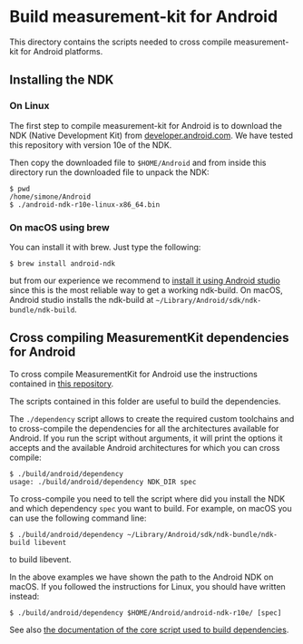 # Build measurement-kit for Android

This directory contains the scripts needed to cross compile
measurement-kit for Android platforms.

## Installing the NDK

### On Linux

The first step to compile measurement-kit for Android is to download the
NDK (Native Development Kit) from [developer.android.com](
https://developer.android.com/tools/sdk/ndk/index.html).  We have tested
this repository with version 10e of the NDK.

Then copy the downloaded file to `$HOME/Android` and from inside this directory
run the downloaded file to unpack the NDK:

    $ pwd
    /home/simone/Android
    $ ./android-ndk-r10e-linux-x86_64.bin

### On macOS using brew

You can install it with brew. Just type the following:

    $ brew install android-ndk

but from our experience we recommend to [install it using Android studio](
https://developer.android.com/ndk/guides/index.html#download-ndk)
since this is the most reliable way to get a working ndk-build.
On macOS, Android studio installs the ndk-build at 
`~/Library/Android/sdk/ndk-bundle/ndk-build`.

## Cross compiling MeasurementKit dependencies for Android

To cross compile MeasurementKit for Android use
the instructions contained in 
[this repository](https://github.com/measurement-kit/android-libs).

The scripts contained in this folder are useful to build the dependencies.

The `./dependency` script allows to create the required custom
toolchains and to cross-compile the dependencies for all the architectures
available for Android. If you run the script without arguments, it will
print the options it accepts and the available Android architectures for
which you can cross compile:

    $ ./build/android/dependency
    usage: ./build/android/dependency NDK_DIR spec

To cross-compile you need to tell the script where did you install the NDK
and which dependency `spec` you want to build. For example, on macOS you can use
the following command line:

    $ ./build/android/dependency ~/Library/Android/sdk/ndk-bundle/ndk-build libevent

to build libevent.

In the above examples we have shown the path to the Android NDK on macOS. If
you followed the instructions for Linux, you should have written instead:

    $ ./build/android/dependency $HOME/Android/android-ndk-r10e/ [spec]

See also [the documentation of the core script used to build
dependencies](dependency.md).
